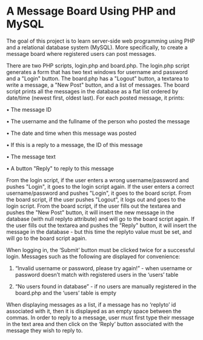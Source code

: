 # A Message Board Using PHP and MySQL
The goal of this project is to learn server-side web programming using PHP and a relational database system (MySQL). More specifically, to create a message board where registered users can post messages.

There are two PHP scripts, login.php and board.php. The login.php script generates a form that has two text windows for username and password and a "Login" button. The board.php has a "Logout" button, a textarea to write a message, a "New Post" button, and a list of messages. The board script prints all the messages in the database as a flat list ordered by date/time (newest first, oldest last). For each posted message, it prints:

•	The message ID

•	The username and the fullname of the person who posted the message

•	The date and time when this message was posted

•	If this is a reply to a message, the ID of this message

•	The message text

•	A button "Reply" to reply to this message

From the login script, if the user enters a wrong username/password and pushes "Login", it goes to the login script again. If the user enters a correct username/password and pushes "Login", it goes to the board script. From the board script, if the user pushes "Logout", it logs out and goes to the login script. From the board script, if the user fills out the textarea and pushes the "New Post" button, it will insert the new message in the database (with null replyto attribute) and will go to the board script again. If the user fills out the textarea and pushes the "Reply" button, it will insert the message in the database - but this time the replyto value must be set, and will go to the board script again.

When logging in, the ‘Submit’ button must be clicked twice for a successful login. Messages such as the following are displayed for convenience:
	
1. “Invalid username or password, please try again!” - when username or password doesn’t match with registered users in the ‘users’ table

2. “No users found in database” - if no users are manually registered in the board.php and the ‘users’ table is empty

When displaying messages as a list, if a message has no ‘replyto’ id associated with it, then it is displayed as an empty space between the commas. In order to reply to a message, user must first type their message in the text area and then click on the ‘Reply’ button associated with the message they wish to reply to.
